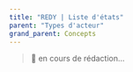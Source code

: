 ```yaml
---
title: "REDY | Liste d'états"
parent: "Types d'acteur"
grand_parent: Concepts
---
```



> 🚧 en cours de rédaction...
